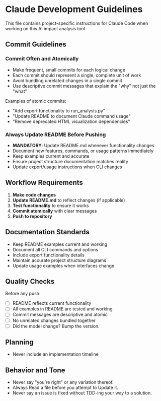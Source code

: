 # Claude Development Guidelines

This file contains project-specific instructions for Claude Code when working on this AI impact analysis tool.

## Commit Guidelines

### Commit Often and Atomically
- Make frequent, small commits for each logical change
- Each commit should represent a single, complete unit of work
- Avoid bundling unrelated changes in a single commit
- Use descriptive commit messages that explain the "why" not just the "what"

Examples of atomic commits:
- "Add export functionality to run_analysis.py"
- "Update README to document Claude command usage"  
- "Remove deprecated HTML visualization dependencies"

### Always Update README Before Pushing
- **MANDATORY**: Update README.md whenever functionality changes
- Document new features, commands, or usage patterns immediately
- Keep examples current and accurate
- Ensure project structure documentation matches reality
- Update export/usage instructions when CLI changes

## Workflow Requirements

1. **Make code changes**
2. **Update README.md** to reflect changes (if applicable)
3. **Test functionality** to ensure it works
4. **Commit atomically** with clear messages
5. **Push to repository**

## Documentation Standards

- Keep README examples current and working
- Document all CLI commands and options
- Include export functionality details
- Maintain accurate project structure diagrams
- Update usage examples when interfaces change

## Quality Checks

Before any push:
- [ ] README reflects current functionality
- [ ] All examples in README are tested and working
- [ ] Commit messages are descriptive and atomic
- [ ] No unrelated changes bundled together
- [ ] Did the model change? Bump the version.

## Planning

- Never include an implementation timeline

## Behavior and Tone

- Never say "you're right" or any variation thereof.
- Always Read a file before you attempt to Update it.
- Never say an issue is fixed without TDD-ing your way to a solution.